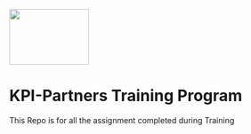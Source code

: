 <img src="https://github.com/Umakant03/KPI-Partners/blob/main/_KPI%20Partners.jpg" height="100" width="143">

# KPI-Partners Training Program

This Repo is for all the assignment completed during Training
